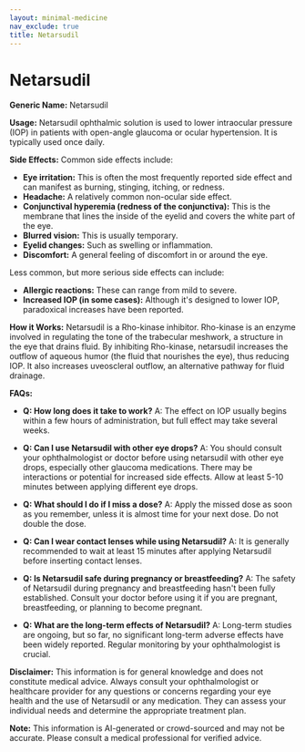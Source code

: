 ```yaml
---
layout: minimal-medicine
nav_exclude: true
title: Netarsudil
---
```


# Netarsudil

**Generic Name:** Netarsudil

**Usage:**  Netarsudil ophthalmic solution is used to lower intraocular pressure (IOP) in patients with open-angle glaucoma or ocular hypertension.  It is typically used once daily.

**Side Effects:**  Common side effects include:

* **Eye irritation:**  This is often the most frequently reported side effect and can manifest as burning, stinging, itching, or redness.
* **Headache:**  A relatively common non-ocular side effect.
* **Conjunctival hyperemia (redness of the conjunctiva):**  This is the membrane that lines the inside of the eyelid and covers the white part of the eye.
* **Blurred vision:**  This is usually temporary.
* **Eyelid changes:**  Such as swelling or inflammation.
* **Discomfort:**  A general feeling of discomfort in or around the eye.


Less common, but more serious side effects can include:

* **Allergic reactions:**  These can range from mild to severe.
* **Increased IOP (in some cases):** Although it's designed to lower IOP, paradoxical increases have been reported.

**How it Works:** Netarsudil is a Rho-kinase inhibitor.  Rho-kinase is an enzyme involved in regulating the tone of the trabecular meshwork, a structure in the eye that drains fluid. By inhibiting Rho-kinase, netarsudil increases the outflow of aqueous humor (the fluid that nourishes the eye), thus reducing IOP.  It also increases uveoscleral outflow, an alternative pathway for fluid drainage.

**FAQs:**

* **Q: How long does it take to work?** A:  The effect on IOP usually begins within a few hours of administration, but full effect may take several weeks.

* **Q: Can I use Netarsudil with other eye drops?** A:  You should consult your ophthalmologist or doctor before using netarsudil with other eye drops, especially other glaucoma medications.  There may be interactions or potential for increased side effects.  Allow at least 5-10 minutes between applying different eye drops.

* **Q: What should I do if I miss a dose?** A: Apply the missed dose as soon as you remember, unless it is almost time for your next dose.  Do not double the dose.

* **Q: Can I wear contact lenses while using Netarsudil?** A:  It is generally recommended to wait at least 15 minutes after applying Netarsudil before inserting contact lenses.

* **Q: Is Netarsudil safe during pregnancy or breastfeeding?** A: The safety of Netarsudil during pregnancy and breastfeeding hasn't been fully established. Consult your doctor before using it if you are pregnant, breastfeeding, or planning to become pregnant.

* **Q: What are the long-term effects of Netarsudil?** A: Long-term studies are ongoing, but so far, no significant long-term adverse effects have been widely reported.  Regular monitoring by your ophthalmologist is crucial.


**Disclaimer:** This information is for general knowledge and does not constitute medical advice.  Always consult your ophthalmologist or healthcare provider for any questions or concerns regarding your eye health and the use of Netarsudil or any medication.  They can assess your individual needs and determine the appropriate treatment plan.


**Note:** This information is AI-generated or crowd-sourced and may not be accurate. Please consult a medical professional for verified advice.